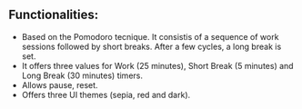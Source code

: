 ## Functionalities:
  - Based on the Pomodoro tecnique. It consistis of a sequence of work sessions followed by short breaks. 
  After a few cycles, a long break is set.
  - It offers three values for Work (25 minutes), Short Break (5 minutes) and Long Break (30 minutes) timers.
  - Allows pause, reset.
  - Offers three UI themes (sepia, red and dark).
  
